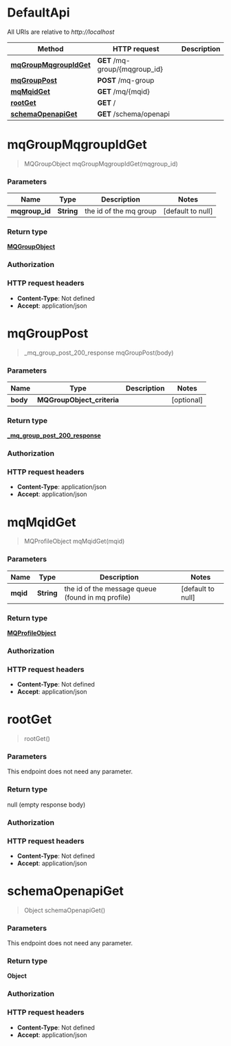 # DefaultApi

All URIs are relative to *http://localhost*

| Method | HTTP request | Description |
|------------- | ------------- | -------------|
| [**mqGroupMqgroupIdGet**](DefaultApi.md#mqGroupMqgroupIdGet) | **GET** /mq-group/{mqgroup_id} |  |
| [**mqGroupPost**](DefaultApi.md#mqGroupPost) | **POST** /mq-group |  |
| [**mqMqidGet**](DefaultApi.md#mqMqidGet) | **GET** /mq/{mqid} |  |
| [**rootGet**](DefaultApi.md#rootGet) | **GET** / |  |
| [**schemaOpenapiGet**](DefaultApi.md#schemaOpenapiGet) | **GET** /schema/openapi |  |


<a name="mqGroupMqgroupIdGet"></a>
# **mqGroupMqgroupIdGet**
> MQGroupObject mqGroupMqgroupIdGet(mqgroup\_id)



### Parameters

|Name | Type | Description  | Notes |
|------------- | ------------- | ------------- | -------------|
| **mqgroup\_id** | **String**| the id of the mq group | [default to null] |

### Return type

[**MQGroupObject**](../Models/MQGroupObject.md)

### Authorization


### HTTP request headers

- **Content-Type**: Not defined
- **Accept**: application/json

<a name="mqGroupPost"></a>
# **mqGroupPost**
> _mq_group_post_200_response mqGroupPost(body)



### Parameters

|Name | Type | Description  | Notes |
|------------- | ------------- | ------------- | -------------|
| **body** | **MQGroupObject_criteria**|  | [optional] |

### Return type

[**_mq_group_post_200_response**](../Models/_mq_group_post_200_response.md)

### Authorization


### HTTP request headers

- **Content-Type**: application/json
- **Accept**: application/json

<a name="mqMqidGet"></a>
# **mqMqidGet**
> MQProfileObject mqMqidGet(mqid)



### Parameters

|Name | Type | Description  | Notes |
|------------- | ------------- | ------------- | -------------|
| **mqid** | **String**| the id of the message queue (found in mq profile) | [default to null] |

### Return type

[**MQProfileObject**](../Models/MQProfileObject.md)

### Authorization


### HTTP request headers

- **Content-Type**: Not defined
- **Accept**: application/json

<a name="rootGet"></a>
# **rootGet**
> rootGet()



### Parameters
This endpoint does not need any parameter.

### Return type

null (empty response body)

### Authorization


### HTTP request headers

- **Content-Type**: Not defined
- **Accept**: application/json

<a name="schemaOpenapiGet"></a>
# **schemaOpenapiGet**
> Object schemaOpenapiGet()



### Parameters
This endpoint does not need any parameter.

### Return type

**Object**

### Authorization


### HTTP request headers

- **Content-Type**: Not defined
- **Accept**: application/json

